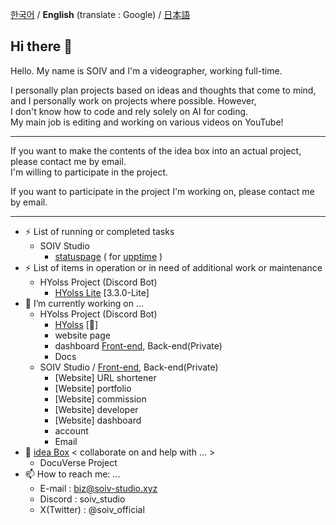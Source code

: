 [한국어](README.md) / **English** (translate : Google) / [日本語](README-JP.md)

## Hi there 👋

Hello. My name is SOIV and I'm a videographer, working full-time.

I personally plan projects based on ideas and thoughts that come to mind, and I personally work on projects where possible. However, <br>
I don't know how to code and rely solely on AI for coding. <br>
My main job is editing and working on various videos on YouTube!

---
If you want to make the contents of the idea box into an actual project, please contact me by email.<br>
I'm willing to participate in the project.

If you want to participate in the project I'm working on, please contact me by email.

---

- ⚡ List of running or completed tasks
    - SOIV Studio
        - [statuspage](https://github.com/SOIV-Studio/status-page) ( for [upptime](https://github.com/upptime/upptime) )
- ⚡ List of items in operation or in need of additional work or maintenance
    - HYolss Project (Discord Bot)
        - [HYolss Lite](https://github.com/SOIV-Studio/HYolss-Lite) [3.3.0-Lite]
- 🔭 I’m currently working on ...
    * HYolss Project (Discord Bot)
        - [HYolss](https://github.com/SOIV-Studio/HYolss) [🔧]
        - website page
        - dashboard [Front-end](https://github.com/SOIV-Studio/HYolss-Dashboard-Web_Front-end), Back-end(Private)
        - Docs
    * SOIV Studio / [Front-end](https://github.com/SOIV-Studio/main-website_Front-end), Back-end(Private)
        - [Website] URL shortener
        - [Website] portfolio
        - [Website] commission
        - [Website] developer
        - [Website] dashboard
        - account
        - Email
- 🌱 [idea Box](idea-box) < collaborate on and help with ... >
    - DocuVerse Project
- 📫 How to reach me: ...
    - E-mail : biz@soiv-studio.xyz
    - Discord : soiv_studio
    - X(Twitter) : @soiv_official

<!--
**SOIV/SOIV** is a ✨ _special_ ✨ repository because its `README.md` (this file) appears on your GitHub profile.

Here are some ideas to get you started:

- 🔭 I’m currently working on ...
- 🌱 I’m currently learning ...
- 👯 I’m looking to collaborate on ...
- 🤔 I’m looking for help with ...
- 💬 Ask me about ...
- 📫 How to reach me: ...
- 😄 Pronouns: ...
- ⚡ Fun fact: ...
-->
